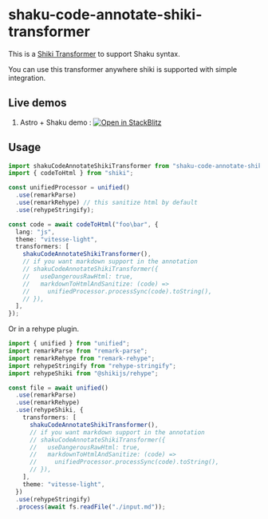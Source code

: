 # shaku-code-annotate-shiki-transformer

This is a [Shiki Transformer](https://shiki.matsu.io/guide/transformers) to support Shaku syntax.

You can use this transformer anywhere shiki is supported with simple integration.

## Live demos

1. Astro + Shaku demo : [![Open in StackBlitz](https://developer.stackblitz.com/img/open_in_stackblitz.svg)](https://stackblitz.com/edit/github-yunziv-kcb1ow?file=astro.config.mjs)

## Usage

```ts
import shakuCodeAnnotateShikiTransformer from "shaku-code-annotate-shiki-transformer";
import { codeToHtml } from "shiki";

const unifiedProcessor = unified()
  .use(remarkParse)
  .use(remarkRehype) // this sanitize html by default
  .use(rehypeStringify);

const code = await codeToHtml("foo\bar", {
  lang: "js",
  theme: "vitesse-light",
  transformers: [
    shakuCodeAnnotateShikiTransformer(),
    // if you want markdown support in the annotation
    // shakuCodeAnnotateShikiTransformer({
    //   useDangerousRawHtml: true,
    //   markdownToHtmlAndSanitize: (code) =>
    //     unifiedProcessor.processSync(code).toString(),
    // }),
  ],
});
```

Or in a rehype plugin.

```ts
import { unified } from "unified";
import remarkParse from "remark-parse";
import remarkRehype from "remark-rehype";
import rehypeStringify from "rehype-stringify";
import rehypeShiki from "@shikijs/rehype";

const file = await unified()
  .use(remarkParse)
  .use(remarkRehype)
  .use(rehypeShiki, {
    transformers: [
      shakuCodeAnnotateShikiTransformer(),
      // if you want markdown support in the annotation
      // shakuCodeAnnotateShikiTransformer({
      //   useDangerousRawHtml: true,
      //   markdownToHtmlAndSanitize: (code) =>
      //     unifiedProcessor.processSync(code).toString(),
      // }),
    ],
    theme: "vitesse-light",
  })
  .use(rehypeStringify)
  .process(await fs.readFile("./input.md"));
```
